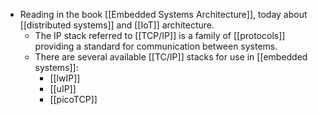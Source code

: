- Reading in the book [[Embedded Systems Architecture]], today about [[distributed systems]] and [[IoT]] architecture.
	- The IP stack referred to [[TCP/IP]] is a family of [[protocols]] providing a standard for communication between systems.
	- There are several available [[TC/IP]] stacks for use in [[embedded systems]]:
		- [[lwIP]]
		- [[uIP]]
		- [[picoTCP]]